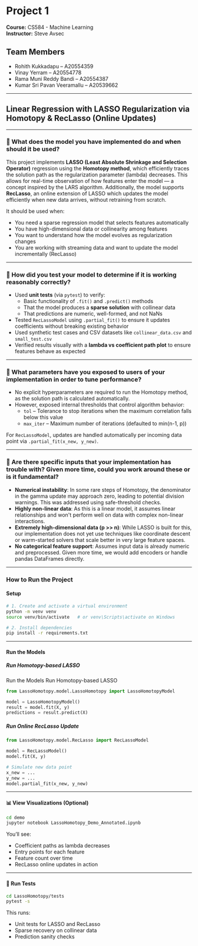 # Project 1  
**Course:** CS584 - Machine Learning  
**Instructor:** Steve Avsec  

## Team Members  
- Rohith Kukkadapu – A20554359  
- Vinay Yerram – A20554778  
- Rama Muni Reddy Bandi – A20554387  
- Kumar Sri Pavan Veeramallu – A20539662  


---

## Linear Regression with LASSO Regularization via Homotopy & RecLasso (Online Updates)

---

### 🔹 What does the model you have implemented do and when should it be used?

This project implements **LASSO (Least Absolute Shrinkage and Selection Operator)** regression using the **Homotopy method**, which efficiently traces the solution path as the regularization parameter (lambda) decreases. This allows for real-time observation of how features enter the model — a concept inspired by the LARS algorithm. Additionally, the model supports **RecLasso**, an online extension of LASSO which updates the model efficiently when new data arrives, without retraining from scratch.

It should be used when:
- You need a sparse regression model that selects features automatically
- You have high-dimensional data or collinearity among features
- You want to understand how the model evolves as regularization changes
- You are working with streaming data and want to update the model incrementally (RecLasso)

---

### 🔹 How did you test your model to determine if it is working reasonably correctly?

- Used **unit tests** (via `pytest`) to verify:
  - Basic functionality of `.fit()` and `.predict()` methods
  - That the model produces a **sparse solution** with collinear data
  - That predictions are numeric, well-formed, and not NaNs
- Tested `RecLassoModel` using `.partial_fit()` to ensure it updates coefficients without breaking existing behavior
- Used synthetic test cases and CSV datasets like `collinear_data.csv` and `small_test.csv`
- Verified results visually with a **lambda vs coefficient path plot** to ensure features behave as expected

---

### 🔹 What parameters have you exposed to users of your implementation in order to tune performance?

- No explicit hyperparameters are required to run the Homotopy method, as the solution path is calculated automatically.
- However, exposed internal thresholds that control algorithm behavior:
  - `tol` – Tolerance to stop iterations when the maximum correlation falls below this value
  - `max_iter` – Maximum number of iterations (defaulted to min(n-1, p))

For `RecLassoModel`, updates are handled automatically per incoming data point via `.partial_fit(x_new, y_new)`.

---

### 🔹 Are there specific inputs that your implementation has trouble with? Given more time, could you work around these or is it fundamental?

- **Numerical instability**: In some rare steps of Homotopy, the denominator in the gamma update may approach zero, leading to potential division warnings. This was addressed using safe-threshold checks.
- **Highly non-linear data**: As this is a linear model, it assumes linear relationships and won't perform well on data with complex non-linear interactions.
- **Extremely high-dimensional data (p >> n)**: While LASSO is built for this, our implementation does not yet use techniques like coordinate descent or warm-started solvers that scale better in very large feature spaces.
- **No categorical feature support**: Assumes input data is already numeric and preprocessed. Given more time, we would add encoders or handle pandas DataFrames directly.

---

###  How to Run the Project

####  Setup

```bash
# 1. Create and activate a virtual environment
python -m venv venv
source venv/bin/activate   # or venv\Scripts\activate on Windows

# 2. Install dependencies
pip install -r requirements.txt
```

---

####  Run the Models

##### Run Homotopy-based LASSO

Run the Models
Run Homotopy-based LASSO

```python
from LassoHomotopy.model.LassoHomotopy import LassoHomotopyModel

model = LassoHomotopyModel()
result = model.fit(X, y)
predictions = result.predict(X)
```

##### Run Online RecLasso Update

```python
from LassoHomotopy.model.RecLasso import RecLassoModel

model = RecLassoModel()
model.fit(X, y)

# Simulate new data point
x_new = ...
y_new = ...
model.partial_fit(x_new, y_new)
```

---

#### 📊 View Visualizations (Optional)

```bash
cd demo
jupyter notebook LassoHomotopy_Demo_Annotated.ipynb
```

You’ll see:
- Coefficient paths as lambda decreases
- Entry points for each feature
- Feature count over time
- RecLasso online updates in action

---

#### 🧪 Run Tests

```bash
cd LassoHomotopy/tests
pytest -s
```

This runs:
- Unit tests for LASSO and RecLasso
- Sparse recovery on collinear data
- Prediction sanity checks

